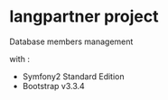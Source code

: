 # langpartner project

Database members management

with :
- Symfony2 Standard Edition
- Bootstrap v3.3.4